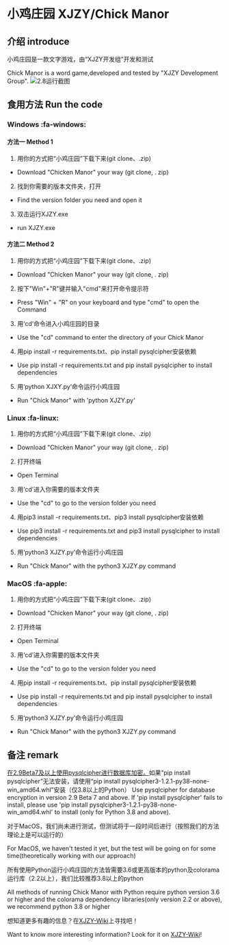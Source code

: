 # 小鸡庄园 XJZY/Chick Manor

## 介绍 introduce
小鸡庄园是一款文字游戏，由“XJZY开发组”开发和测试

Chick Manor is a word game,developed and tested by "XJZY Development Group".
![2.8运行截图](https://foruda.gitee.com/images/1726908402334015895/ba1c65a3_13520532.png)
## 食用方法 Run the code

### Windows :fa-windows: 

#### 方法一 Method 1

1. 用你的方式把“小鸡庄园”下载下来(git clone、.zip)
- Download "Chicken Manor" your way (git clone, . zip)
2. 找到你需要的版本文件夹，打开
- Find the version folder you need and open it
3. 双击运行XJZY.exe
- run XJZY.exe

#### 方法二 Method 2

1. 用你的方式把“小鸡庄园”下载下来(git clone、.zip)
- Download "Chicken Manor" your way (git clone, . zip)
2. 按下"Win"+"R"键并输入"cmd"来打开命令提示符
- Press "Win" + "R" on your keyboard and type "cmd" to open the Command
3. 用‘cd’命令进入小鸡庄园的目录
- Use the "cd" command to enter the directory of your Chick Manor
4. 用pip install -r requirements.txt、pip install pysqlcipher安装依赖
- Use pip install -r requirements.txt and pip install pysqlcipher to install dependencies
5. 用‘python XJXY.py’命令运行小鸡庄园
- Run "Chick Manor" with 'python XJZY.py'

### Linux :fa-linux: 

1. 用你的方式把“小鸡庄园”下载下来(git clone、.zip)
- Download "Chicken Manor" your way (git clone, . zip)
2. 打开终端
- Open Terminal
3. 用‘cd’进入你需要的版本文件夹
-  Use the "cd" to go to the version folder you need
4. 用pip3 install -r requirements.txt、pip3 install pysqlcipher安装依赖
- Use pip3 install -r requirements.txt and pip3 install pysqlcipher to install dependencies
5. 用‘python3 XJZY.py’命令运行小鸡庄园
- Run "Chick Manor" with the python3 XJZY.py command

### MacOS :fa-apple: 
1. 用你的方式把“小鸡庄园”下载下来(git clone、.zip)
- Download "Chicken Manor" your way (git clone, . zip)
2. 打开终端
-  Open Terminal
3. 用‘cd’进入你需要的版本文件夹
-  Use the "cd" to go to the version folder you need
4. 用pip install -r requirements.txt、pip install pysqlcipher安装依赖
- Use pip install -r requirements.txt and pip install pysqlcipher to install dependencies
5. 用‘python3 XJZY.py’命令运行小鸡庄园
- Run "Chick Manor" with the python3 XJZY.py command

## 备注 remark

[在2.9Beta7及以上使用pysqlcipher进行数据库加密。](https://.com "tnnd怎么又更新了，破解雪上加霜（悲）")如果“pip install pysqlcipher”无法安装，请使用“pip install pysqlcipher3-1.2.1-py38-none-win_amd64.whl”安装（仅3.8以上的Python）
Use pysqlcipher for database encryption in version 2.9 Beta 7 and above. If 'pip install pysqlcipher' fails to install, please use 'pip install pysqlcipher3-1.2.1-py38-none-win_amd64.whl' to install (only for Python 3.8 and above).

对于MacOS，我们尚未进行测试，但测试将于一段时间后进行（按照我们的方法理论上是可以运行的）

For MacOS, we haven't tested it yet, but the test will be going on for some time(theoretically working with our approach)

所有使用Python运行小鸡庄园的方法皆需要3.6或更高版本的python及colorama运行库（2.2以上），我们比较推荐3.8以上的python

All methods of running Chick Manor with Python require python version 3.6 or higher and the colorama dependency libraries(only version 2.2 or above), we recommend python 3.8 or higher

想知道更多有趣的信息？在[XJZY-Wiki](https://ejkdn.github.io/XJZY-Wiki/ "小鸡庄园的官方Wiki！")上寻找吧！

Want to know more interesting information? Look for it on [XJZY-Wiki](https://ejkdn.github.io/XJZY-Wiki/ "The official Wiki of Chicken Manor!")!